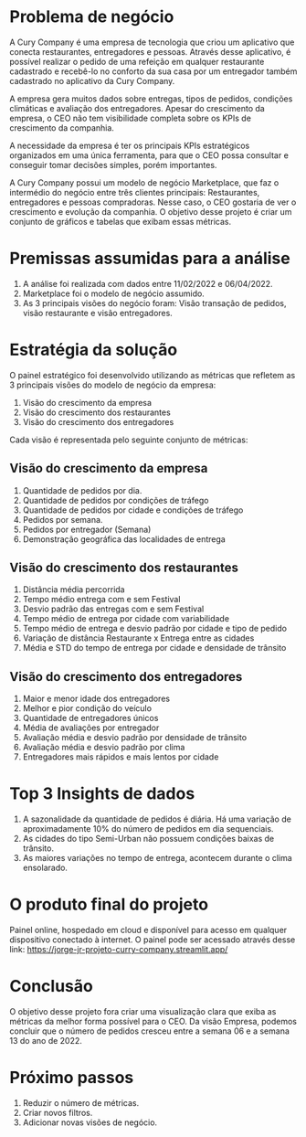 # Problema de negócio

A Cury Company é uma empresa de tecnologia que criou um aplicativo que conecta restaurantes, entregadores e pessoas. Através desse aplicativo, é possível realizar o pedido de uma refeição em qualquer restaurante cadastrado e recebê-lo no conforto da sua casa por um entregador também cadastrado no aplicativo da Cury Company. 

A empresa gera muitos dados sobre entregas, tipos de pedidos, condições climáticas e avaliação dos entregadores. Apesar do crescimento da empresa, o CEO não tem visibilidade completa sobre os KPIs de crescimento da companhia.

A necessidade da empresa é ter os principais KPIs estratégicos organizados em uma única ferramenta, para que o CEO possa consultar e conseguir tomar decisões simples, porém importantes.

A Cury Company possui um modelo de negócio Marketplace, que faz o intermédio do negócio entre três clientes principais: Restaurantes, entregadores e pessoas compradoras. Nesse caso, o CEO gostaria de ver o crescimento e evolução da companhia. O objetivo desse projeto é criar um conjunto de gráficos e tabelas que exibam essas métricas.

# Premissas assumidas para a análise
   
  1. A análise foi realizada com dados entre 11/02/2022 e 06/04/2022.
  2. Marketplace foi o modelo de negócio assumido.
  3. As 3 principais visões do negócio foram: Visão transação de pedidos, visão restaurante e visão entregadores.

# Estratégia da solução
   
O painel estratégico foi desenvolvido utilizando as métricas que refletem as 3 principais visões do modelo de negócio da empresa:
  1. Visão do crescimento da empresa
  2. Visão do crescimento dos restaurantes
  3. Visão do crescimento dos entregadores
   
Cada visão é representada pelo seguinte conjunto de métricas:

## Visão do crescimento da empresa
   1. Quantidade de pedidos por dia.
   2. Quantidade de pedidos por condições de tráfego
   3. Quantidade de pedidos por cidade e condições de tráfego
   4. Pedidos por semana.
   5. Pedidos por entregador (Semana)
   6. Demonstração geográfica das localidades de entrega

## Visão do crescimento dos restaurantes
   1. Distância média percorrida
   2. Tempo médio entrega com e sem Festival
   3. Desvio padrão das entregas com e sem Festival
   4. Tempo médio de entrega por cidade com variabilidade
   5. Tempo médio de entrega e desvio padrão por cidade e tipo de pedido
   6. Variação de distância Restaurante x Entrega entre as cidades
   7. Média e STD do tempo de entrega por cidade e densidade de trânsito

## Visão do crescimento dos entregadores
   1. Maior e menor idade dos entregadores
   2. Melhor e pior condição do veículo
   3. Quantidade de entregadores únicos
   4. Média de avaliações por entregador
   5. Avaliação média e desvio padrão por densidade de trânsito
   6. Avaliação média e desvio padrão por clima
   7. Entregadores mais rápidos e mais lentos por cidade

# Top 3 Insights de dados
  1. A sazonalidade da quantidade de pedidos é diária. Há uma variação de aproximadamente 10% do número de pedidos em dia sequenciais.
  2. As cidades do tipo Semi-Urban não possuem condições baixas de trânsito.
  3. As maiores variações no tempo de entrega, acontecem durante o clima ensolarado.

# O produto final do projeto
Painel online, hospedado em cloud e disponível para acesso em qualquer dispositivo conectado à internet.
O painel pode ser acessado através desse link: https://jorge-jr-projeto-curry-company.streamlit.app/

# Conclusão
O objetivo desse projeto fora criar uma visualização clara que exiba as métricas da melhor forma possível para o CEO.
Da visão Empresa, podemos concluir que o número de pedidos cresceu entre a semana 06 e a semana 13 do ano de 2022.

# Próximo passos
  1. Reduzir o número de métricas.
  2. Criar novos filtros.
  3. Adicionar novas visões de negócio.
